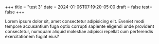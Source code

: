 +++
title = "test 3"
date = 2024-01-06T07:19:20-05:00
draft = false
test= false
+++ 

Lorem ipsum dolor sit, amet consectetur adipisicing elit. Eveniet modi tempore accusantium fuga optio corrupti sapiente eligendi unde provident consectetur, numquam aliquid molestiae adipisci repellat cum perferendis exercitationem fugiat eius?
